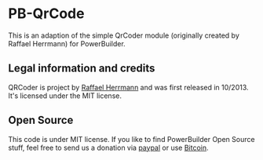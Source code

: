 # PB-QrCode
This is an adaption of the simple QrCoder module (originally created by Raffael Herrmann) for PowerBuilder.

## Legal information and credits
QRCoder is project by [Raffael Herrmann](http://raffaelherrmann.de) and was first released 
in 10/2013. It's licensed under the MIT license.

## Open Source
This code is under MIT license. If you like to find PowerBuilder Open Source stuff, feel free to send us a donation via [paypal](https://www.paypal.com/cgi-bin/webscr?cmd=_s-xclick&hosted_button_id=EV6X2PMRBN9CN) or use [Bitcoin](bitcoin:1PtXE75nZt3Cu5kdfD2eVX2rrjjNJu4T6N?label=Github&amount=0.10&message=donation).
